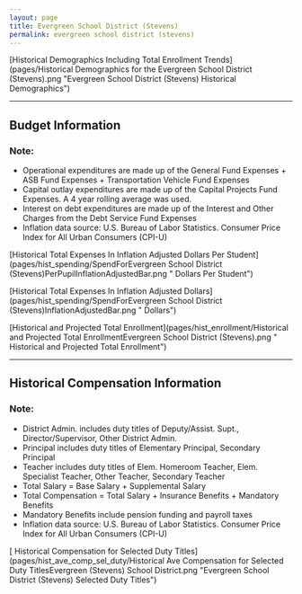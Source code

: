 ```yaml
---
layout: page
title: Evergreen School District (Stevens)
permalink: evergreen school district (stevens)
---
```



[Historical Demographics Including Total Enrollment Trends](pages/Historical Demographics for the Evergreen School District (Stevens).png "Evergreen School District (Stevens) Historical Demographics")

___

## Budget Information
### Note:
- Operational expenditures are made up of the General Fund Expenses + ASB Fund Expenses + Transportation Vehicle Fund Expenses
- Capital outlay expenditures are made up of the Capital Projects Fund Expenses. A 4 year rolling average was used.
- Interest on debt expenditures are made up of the Interest and Other Charges from the Debt Service Fund Expenses
- Inflation data source: U.S. Bureau of Labor Statistics. Consumer Price Index for All Urban Consumers (CPI-U)

[Historical Total Expenses In Inflation Adjusted Dollars Per Student](pages/hist_spending/SpendForEvergreen School District (Stevens)PerPupilInflationAdjustedBar.png " Dollars Per Student")

[Historical Total Expenses In Inflation Adjusted Dollars](pages/hist_spending/SpendForEvergreen School District (Stevens)InflationAdjustedBar.png " Dollars")

[Historical and Projected Total Enrollment](pages/hist_enrollment/Historical and Projected Total EnrollmentEvergreen School District (Stevens).png " Historical and Projected Total Enrollment")


___

## Historical Compensation Information
### Note:
- District Admin. includes duty titles of Deputy/Assist. Supt., Director/Supervisor, Other District Admin.
- Principal includes duty titles of Elementary Principal, Secondary Principal
- Teacher includes duty titles of Elem. Homeroom Teacher, Elem. Specialist Teacher, Other Teacher, Secondary Teacher
- Total Salary = Base Salary + Supplemental Salary
- Total Compensation = Total Salary + Insurance Benefits + Mandatory Benefits
- Mandatory Benefits include pension funding and payroll taxes
- Inflation data source: U.S. Bureau of Labor Statistics. Consumer Price Index for All Urban Consumers (CPI-U)

[ Historical Compensation for Selected Duty Titles](pages/hist_ave_comp_sel_duty/Historical Ave Compensation for Selected Duty TitlesEvergreen (Stevens) School District.png "Evergreen School District (Stevens) Selected Duty Titles")

